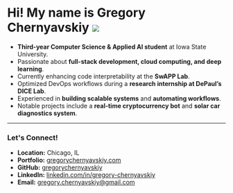 Hi! My name is Gregory Chernyavskiy ![](https://user-images.githubusercontent.com/18350557/176309783-0785949b-9127-417c-8b55-ab5a4333674e.gif)
============================================================================================================================================

- **Third-year Computer Science & Applied AI student** at Iowa State University.  
- Passionate about **full-stack development, cloud computing, and deep learning**.  
- Currently enhancing code interpretability at the **SwAPP Lab**.  
- Optimized DevOps workflows during a **research internship at DePaul’s DICE Lab**.  
- Experienced in **building scalable systems** and **automating workflows**.  
- Notable projects include a **real-time cryptocurrency bot** and **solar car diagnostics system**.

---

### **Let's Connect!**
- **Location:** Chicago, IL  
- **Portfolio:** [gregorychernyavskiy.com](https://gregorychernyavskiy.com)  
- **GitHub:** [gregorychernyavskiy](https://github.com/gregorychernyavskiy)  
- **LinkedIn:** [linkedin.com/in/gregory-chernyavskiy](https://linkedin.com/in/gregory-chernyavskiy)  
- **Email:** gregory.chernyavskiy@gmail.com
